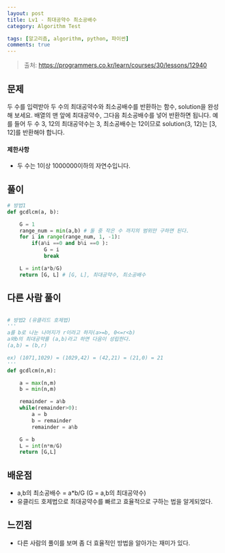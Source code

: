 ```yaml
---
layout: post
title: Lv1 - 최대공약수 최소공배수
category: Algorithm Test

tags: [알고리즘, algorithm, python, 파이썬]
comments: true
---
```

> 출처: https://programmers.co.kr/learn/courses/30/lessons/12940

## 문제
두 수를 입력받아 두 수의 최대공약수와 최소공배수를 반환하는 함수, solution을 완성해 보세요. 
배열의 맨 앞에 최대공약수, 그다음 최소공배수를 넣어 반환하면 됩니다. 
예를 들어 두 수 3, 12의 최대공약수는 3, 최소공배수는 12이므로 solution(3, 12)는 [3, 12]를 반환해야 합니다.

#### 제한사항
- 두 수는 1이상 1000000이하의 자연수입니다.


## 풀이
```python
# 방법1
def gcdlcm(a, b):

    G = 1
    range_num = min(a,b) # 둘 중 작은 수 까지의 범위만 구하면 된다.
    for i in range(range_num, 1, -1):
        if(a%i ==0 and b%i ==0 ):
            G = i
            break

    L = int(a*b/G)
    return [G, L] # [G, L], 최대공약수, 최소공배수

```

## 다른 사람 풀이
```python

# 방법2 (유클리드 호제법)
'''
a를 b로 나눈 나머지가 r이라고 하자(a>=b, 0<=r<b)
a와b의 최대공약를 (a,b)라고 하면 다음이 성립한다.
(a,b) = (b,r)

ex) (1071,1029) = (1029,42) = (42,21) = (21,0) = 21
'''
def gcdlcm(n,m):

    a = max(n,m)
    b = min(n,m)

    remainder = a%b
    while(remainder>0):
        a = b
        b = remainder
        remainder = a%b

    G = b
    L = int(n*m/G)
    return [G,L]
```


## 배운점
- a,b의 최소공배수 = a*b/G (G = a,b의 최대공약수)
- 유클리드 호제법으로 최대공약수를 빠르고 효율적으로 구하는 법을 알게되었다.

## 느낀점
- 다른 사람의 풀이를 보며 좀 더 효율적인 방법을 알아가는 재미가 있다.

